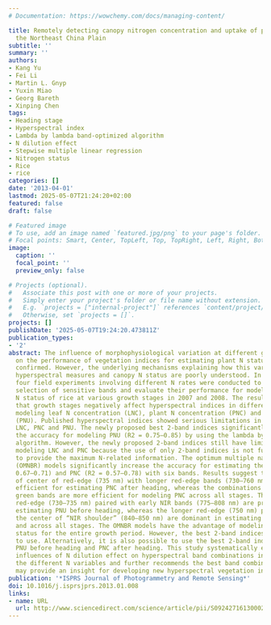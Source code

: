 ```yaml
---
# Documentation: https://wowchemy.com/docs/managing-content/

title: Remotely detecting canopy nitrogen concentration and uptake of paddy rice in
  the Northeast China Plain
subtitle: ''
summary: ''
authors:
- Kang Yu
- Fei Li
- Martin L. Gnyp
- Yuxin Miao
- Georg Bareth
- Xinping Chen
tags:
- Heading stage
- Hyperspectral index
- Lambda by lambda band-optimized algorithm
- N dilution effect
- Stepwise multiple linear regression
- Nitrogen status
- Rice
- rice
categories: []
date: '2013-04-01'
lastmod: 2025-05-07T21:24:20+02:00
featured: false
draft: false

# Featured image
# To use, add an image named `featured.jpg/png` to your page's folder.
# Focal points: Smart, Center, TopLeft, Top, TopRight, Left, Right, BottomLeft, Bottom, BottomRight.
image:
  caption: ''
  focal_point: ''
  preview_only: false

# Projects (optional).
#   Associate this post with one or more of your projects.
#   Simply enter your project's folder or file name without extension.
#   E.g. `projects = ["internal-project"]` references `content/project/deep-learning/index.md`.
#   Otherwise, set `projects = []`.
projects: []
publishDate: '2025-05-07T19:24:20.473811Z'
publication_types:
- '2'
abstract: The influence of morphophysiological variation at different growth stages
  on the performance of vegetation indices for estimating plant N status has been
  confirmed. However, the underlying mechanisms explaining how this variation impacts
  hyperspectral measures and canopy N status are poorly understood. In this study,
  four field experiments involving different N rates were conducted to optimize the
  selection of sensitive bands and evaluate their performance for modeling canopy
  N status of rice at various growth stages in 2007 and 2008. The results indicate
  that growth stages negatively affect hyperspectral indices in different ways in
  modeling leaf N concentration (LNC), plant N concentration (PNC) and plant N uptake
  (PNU). Published hyperspectral indices showed serious limitations in estimating
  LNC, PNC and PNU. The newly proposed best 2-band indices significantly improved
  the accuracy for modeling PNU (R2 = 0.75–0.85) by using the lambda by lambda band-optimized
  algorithm. However, the newly proposed 2-band indices still have limitations in
  modeling LNC and PNC because the use of only 2-band indices is not fully adequate
  to provide the maximum N-related information. The optimum multiple narrow band reflectance
  (OMNBR) models significantly increase the accuracy for estimating the LNC (R2 =
  0.67–0.71) and PNC (R2 = 0.57–0.78) with six bands. Results suggest the combinations
  of center of red-edge (735 nm) with longer red-edge bands (730–760 nm) are very
  efficient for estimating PNC after heading, whereas the combinations of blue with
  green bands are more efficient for modeling PNC across all stages. The center of
  red-edge (730–735 nm) paired with early NIR bands (775–808 nm) are predominant in
  estimating PNU before heading, whereas the longer red-edge (750 nm) paired with
  the center of “NIR shoulder” (840–850 nm) are dominant in estimating PNU after heading
  and across all stages. The OMNBR models have the advantage of modeling canopy N
  status for the entire growth period. However, the best 2-band indices are much easier
  to use. Alternatively, it is also possible to use the best 2-band indices to monitor
  PNU before heading and PNC after heading. This study systematically explains the
  influences of N dilution effect on hyperspectral band combinations in relating to
  the different N variables and further recommends the best band combinations which
  may provide an insight for developing new hyperspectral vegetation indices.
publication: '*ISPRS Journal of Photogrammetry and Remote Sensing*'
doi: 10.1016/j.isprsjprs.2013.01.008
links:
- name: URL
  url: http://www.sciencedirect.com/science/article/pii/S0924271613000282
---
```

